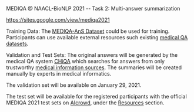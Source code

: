 MEDIQA @ NAACL-BioNLP 2021 -- Task 2: Multi-answer summarization

https://sites.google.com/view/mediqa2021

Training Data: The [MEDIQA-AnS Dataset](https://www.nature.com/articles/s41597-020-00667-z) could be used for training. Participants can use available external resources such existing [medical QA datasets](https://github.com/abachaa/Existing-Medical-QA-Datasets). 

Validation and Test Sets: The original answers will be generated by the medical QA system [CHiQA](https://chiqa.nlm.nih.gov/) which searches for answers from only trustworthy [medical information sources](https://bmcbioinformatics.biomedcentral.com/articles/10.1186/s12859-019-3119-4). The summaries will be created manually by experts in medical informatics. 

The validation set will be available on January 29, 2021.

The test set will be available for the registered participants with the official MEDIQA 2021 test sets on [AIcrowd](https://www.aicrowd.com/challenges/mediqa-2021/problems/mediqa-2021-multi-answer-summarization), under the [Resources](https://www.aicrowd.com/clef_tasks/41/task_dataset_files?challenge_id=645) section.
